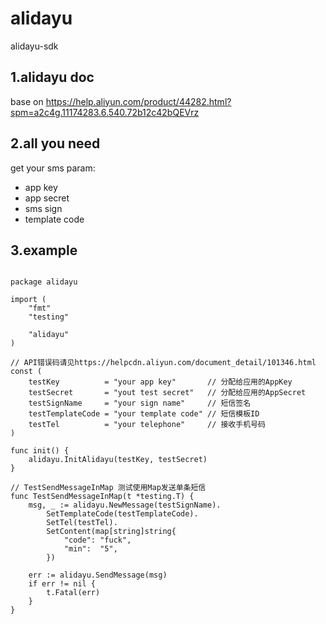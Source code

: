 # alidayu
alidayu-sdk

## 1.alidayu doc

base on https://help.aliyun.com/product/44282.html?spm=a2c4g.11174283.6.540.72b12c42bQEVrz

## 2.all you need

get your sms param:
* app key
* app secret
* sms sign
* template code

## 3.example

```golang

package alidayu

import (
	"fmt"
	"testing"

	"alidayu"
)

// API错误码请见https://helpcdn.aliyun.com/document_detail/101346.html
const (
	testKey          = "your app key"       // 分配给应用的AppKey
	testSecret       = "yout test secret"   // 分配给应用的AppSecret
	testSignName     = "your sign name"     // 短信签名
	testTemplateCode = "your template code" // 短信模板ID
	testTel          = "your telephone"     // 接收手机号码
)

func init() {
	alidayu.InitAlidayu(testKey, testSecret)
}

// TestSendMessageInMap 测试使用Map发送单条短信
func TestSendMessageInMap(t *testing.T) {
	msg, _ := alidayu.NewMessage(testSignName).
		SetTemplateCode(testTemplateCode).
		SetTel(testTel).
		SetContent(map[string]string{
			"code": "fuck",
			"min":  "5",
		})

	err := alidayu.SendMessage(msg)
	if err != nil {
		t.Fatal(err)
	}
}

```
